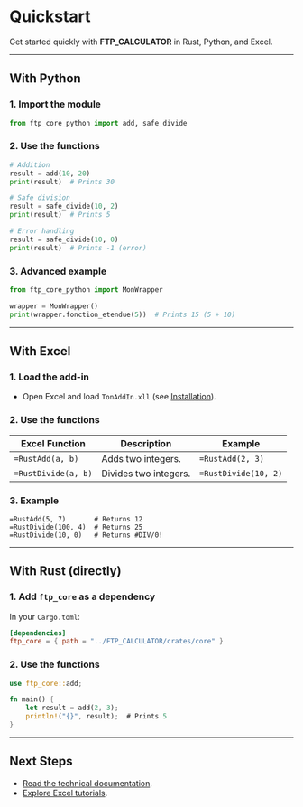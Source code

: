 # Quickstart

Get started quickly with **FTP_CALCULATOR** in Rust, Python, and Excel.

---

## With Python

### 1. Import the module
```python
from ftp_core_python import add, safe_divide
```

### 2. Use the functions
```python
# Addition
result = add(10, 20)
print(result)  # Prints 30

# Safe division
result = safe_divide(10, 2)
print(result)  # Prints 5

# Error handling
result = safe_divide(10, 0)
print(result)  # Prints -1 (error)
```

### 3. Advanced example
```python
from ftp_core_python import MonWrapper

wrapper = MonWrapper()
print(wrapper.fonction_etendue(5))  # Prints 15 (5 + 10)
```

---

## With Excel

### 1. Load the add-in
- Open Excel and load `TonAddIn.xll` (see [Installation](installation.md)).

### 2. Use the functions
| Excel Function     | Description                     | Example          |
|--------------------|---------------------------------|------------------|
| `=RustAdd(a, b)`   | Adds two integers.              | `=RustAdd(2, 3)` |
| `=RustDivide(a, b)`| Divides two integers.           | `=RustDivide(10, 2)` |

### 3. Example
```excel
=RustAdd(5, 7)       # Returns 12
=RustDivide(100, 4)  # Returns 25
=RustDivide(10, 0)   # Returns #DIV/0!
```

---

## With Rust (directly)

### 1. Add `ftp_core` as a dependency
In your `Cargo.toml`:
```toml
[dependencies]
ftp_core = { path = "../FTP_CALCULATOR/crates/core" }
```

### 2. Use the functions
```rust
use ftp_core::add;

fn main() {
    let result = add(2, 3);
    println!("{}", result);  # Prints 5
}
```

---

## Next Steps
- [Read the technical documentation](rust/core/index.html).
- [Explore Excel tutorials](excel/tutorials/).
```